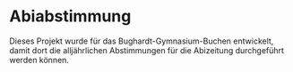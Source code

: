 # Abiabstimmung

Dieses Projekt wurde für das Bughardt-Gymnasium-Buchen entwickelt, damit dort die alljährlichen Abstimmungen für die
Abizeitung durchgeführt werden können.